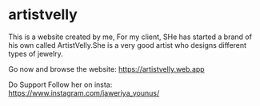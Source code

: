 # artistvelly 
This is a website created by me, For my client, SHe has started a brand of his own called ArtistVelly.She is a very good artist who designs different types of jewelry.

Go now and browse the website: https://artistvelly.web.app

Do Support Follow her on insta: https://www.instagram.com/jaweriya_younus/
